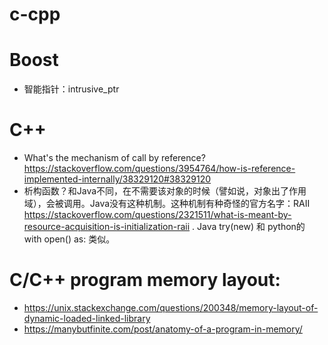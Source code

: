 # c-cpp
# Boost
* 智能指针：intrusive_ptr


# C++
* What's the mechanism of call by reference? https://stackoverflow.com/questions/3954764/how-is-reference-implemented-internally/38329120#38329120 
* 析构函数？和Java不同，在不需要该对象的时候（譬如说，对象出了作用域），会被调用。Java没有这种机制。这种机制有种奇怪的官方名字：RAII https://stackoverflow.com/questions/2321511/what-is-meant-by-resource-acquisition-is-initialization-raii . Java try(new) 和 python的 with open() as: 类似。

# C/C++ program memory layout:
* https://unix.stackexchange.com/questions/200348/memory-layout-of-dynamic-loaded-linked-library
* https://manybutfinite.com/post/anatomy-of-a-program-in-memory/
